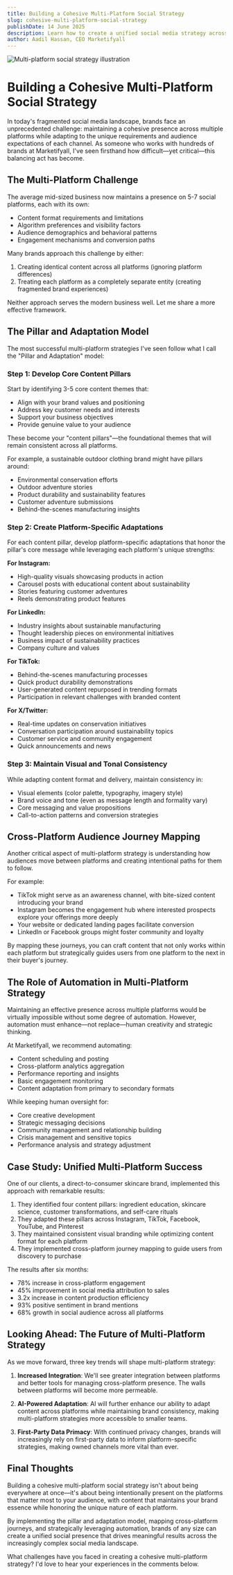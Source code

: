 ```yaml
---
title: Building a Cohesive Multi-Platform Social Strategy
slug: cohesive-multi-platform-social-strategy
publishDate: 14 June 2025
description: Learn how to create a unified social media strategy across multiple platforms while maintaining brand consistency and maximizing engagement on each channel.
author: Aadil Hassan, CEO Marketifyall
---
```


![Multi-platform social strategy illustration](/assets/blog/casual-life-3d-workspace.webp)

# Building a Cohesive Multi-Platform Social Strategy

In today's fragmented social media landscape, brands face an unprecedented challenge: maintaining a cohesive presence across multiple platforms while adapting to the unique requirements and audience expectations of each channel. As someone who works with hundreds of brands at Marketifyall, I've seen firsthand how difficult—yet critical—this balancing act has become.

## The Multi-Platform Challenge

The average mid-sized business now maintains a presence on 5-7 social platforms, each with its own:
- Content format requirements and limitations
- Algorithm preferences and visibility factors
- Audience demographics and behavioral patterns
- Engagement mechanisms and conversion paths

Many brands approach this challenge by either:
1. Creating identical content across all platforms (ignoring platform differences)
2. Treating each platform as a completely separate entity (creating fragmented brand experiences)

Neither approach serves the modern business well. Let me share a more effective framework.

## The Pillar and Adaptation Model

The most successful multi-platform strategies I've seen follow what I call the "Pillar and Adaptation" model:

### Step 1: Develop Core Content Pillars

Start by identifying 3-5 core content themes that:
- Align with your brand values and positioning
- Address key customer needs and interests
- Support your business objectives
- Provide genuine value to your audience

These become your "content pillars"—the foundational themes that will remain consistent across all platforms.

For example, a sustainable outdoor clothing brand might have pillars around:
- Environmental conservation efforts
- Outdoor adventure stories
- Product durability and sustainability features
- Customer adventure submissions
- Behind-the-scenes manufacturing insights

### Step 2: Create Platform-Specific Adaptations

For each content pillar, develop platform-specific adaptations that honor the pillar's core message while leveraging each platform's unique strengths:

**For Instagram:**
- High-quality visuals showcasing products in action
- Carousel posts with educational content about sustainability
- Stories featuring customer adventures
- Reels demonstrating product features

**For LinkedIn:**
- Industry insights about sustainable manufacturing
- Thought leadership pieces on environmental initiatives
- Business impact of sustainability practices
- Company culture and values

**For TikTok:**
- Behind-the-scenes manufacturing processes
- Quick product durability demonstrations
- User-generated content repurposed in trending formats
- Participation in relevant challenges with branded content

**For X/Twitter:**
- Real-time updates on conservation initiatives
- Conversation participation around sustainability topics
- Customer service and community engagement
- Quick announcements and news

### Step 3: Maintain Visual and Tonal Consistency

While adapting content format and delivery, maintain consistency in:
- Visual elements (color palette, typography, imagery style)
- Brand voice and tone (even as message length and formality vary)
- Core messaging and value propositions
- Call-to-action patterns and conversion strategies

## Cross-Platform Audience Journey Mapping

Another critical aspect of multi-platform strategy is understanding how audiences move between platforms and creating intentional paths for them to follow.

For example:
- TikTok might serve as an awareness channel, with bite-sized content introducing your brand
- Instagram becomes the engagement hub where interested prospects explore your offerings more deeply
- Your website or dedicated landing pages facilitate conversion
- LinkedIn or Facebook groups might foster community and loyalty

By mapping these journeys, you can craft content that not only works within each platform but strategically guides users from one platform to the next in their buyer's journey.

## The Role of Automation in Multi-Platform Strategy

Maintaining an effective presence across multiple platforms would be virtually impossible without some degree of automation. However, automation must enhance—not replace—human creativity and strategic thinking.

At Marketifyall, we recommend automating:
- Content scheduling and posting
- Cross-platform analytics aggregation
- Performance reporting and insights
- Basic engagement monitoring
- Content adaptation from primary to secondary formats

While keeping human oversight for:
- Core creative development
- Strategic messaging decisions
- Community management and relationship building
- Crisis management and sensitive topics
- Performance analysis and strategy adjustment

## Case Study: Unified Multi-Platform Success

One of our clients, a direct-to-consumer skincare brand, implemented this approach with remarkable results:

1. They identified four content pillars: ingredient education, skincare science, customer transformations, and self-care rituals
2. They adapted these pillars across Instagram, TikTok, Facebook, YouTube, and Pinterest
3. They maintained consistent visual branding while optimizing content format for each platform
4. They implemented cross-platform journey mapping to guide users from discovery to purchase

The results after six months:
- 78% increase in cross-platform engagement
- 45% improvement in social media attribution to sales
- 3.2x increase in content production efficiency
- 93% positive sentiment in brand mentions
- 68% growth in social audience across all platforms

## Looking Ahead: The Future of Multi-Platform Strategy

As we move forward, three key trends will shape multi-platform strategy:

1. **Increased Integration**: We'll see greater integration between platforms and better tools for managing cross-platform presence. The walls between platforms will become more permeable.

2. **AI-Powered Adaptation**: AI will further enhance our ability to adapt content across platforms while maintaining brand consistency, making multi-platform strategies more accessible to smaller teams.

3. **First-Party Data Primacy**: With continued privacy changes, brands will increasingly rely on first-party data to inform platform-specific strategies, making owned channels more vital than ever.

## Final Thoughts

Building a cohesive multi-platform social strategy isn't about being everywhere at once—it's about being intentionally present on the platforms that matter most to your audience, with content that maintains your brand essence while honoring the unique nature of each platform.

By implementing the pillar and adaptation model, mapping cross-platform journeys, and strategically leveraging automation, brands of any size can create a unified social presence that drives meaningful results across the increasingly complex social media landscape.

What challenges have you faced in creating a cohesive multi-platform strategy? I'd love to hear your experiences in the comments below.
